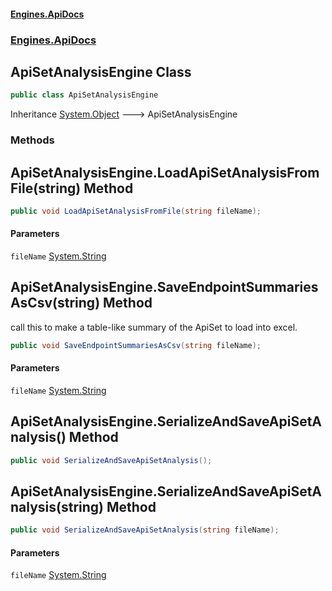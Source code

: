 #### [Engines.ApiDocs](Engines.ApiDocs.md 'Engines.ApiDocs')
### [Engines.ApiDocs](Engines.ApiDocs.md#Engines.ApiDocs 'Engines.ApiDocs')

## ApiSetAnalysisEngine Class

```csharp
public class ApiSetAnalysisEngine
```

Inheritance [System.Object](https://docs.microsoft.com/en-us/dotnet/api/System.Object 'System.Object') &#129106; ApiSetAnalysisEngine
### Methods

<a name='Engines.ApiDocs.ApiSetAnalysisEngine.LoadApiSetAnalysisFromFile(string)'></a>

## ApiSetAnalysisEngine.LoadApiSetAnalysisFromFile(string) Method

```csharp
public void LoadApiSetAnalysisFromFile(string fileName);
```
#### Parameters

<a name='Engines.ApiDocs.ApiSetAnalysisEngine.LoadApiSetAnalysisFromFile(string).fileName'></a>

`fileName` [System.String](https://docs.microsoft.com/en-us/dotnet/api/System.String 'System.String')

<a name='Engines.ApiDocs.ApiSetAnalysisEngine.SaveEndpointSummariesAsCsv(string)'></a>

## ApiSetAnalysisEngine.SaveEndpointSummariesAsCsv(string) Method

call this to make a table-like summary of the ApiSet to load into excel.

```csharp
public void SaveEndpointSummariesAsCsv(string fileName);
```
#### Parameters

<a name='Engines.ApiDocs.ApiSetAnalysisEngine.SaveEndpointSummariesAsCsv(string).fileName'></a>

`fileName` [System.String](https://docs.microsoft.com/en-us/dotnet/api/System.String 'System.String')

<a name='Engines.ApiDocs.ApiSetAnalysisEngine.SerializeAndSaveApiSetAnalysis()'></a>

## ApiSetAnalysisEngine.SerializeAndSaveApiSetAnalysis() Method

```csharp
public void SerializeAndSaveApiSetAnalysis();
```

<a name='Engines.ApiDocs.ApiSetAnalysisEngine.SerializeAndSaveApiSetAnalysis(string)'></a>

## ApiSetAnalysisEngine.SerializeAndSaveApiSetAnalysis(string) Method

```csharp
public void SerializeAndSaveApiSetAnalysis(string fileName);
```
#### Parameters

<a name='Engines.ApiDocs.ApiSetAnalysisEngine.SerializeAndSaveApiSetAnalysis(string).fileName'></a>

`fileName` [System.String](https://docs.microsoft.com/en-us/dotnet/api/System.String 'System.String')